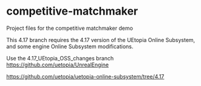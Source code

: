 # competitive-matchmaker
Project files for the competitive matchmaker demo

This 4.17 branch requires the 4.17 version of the UEtopia Online Subsystem, and some engine Online Subsystem modifications.

Use the 4.17_UEtopia_OSS_changes branch
https://github.com/uetopia/UnrealEngine

https://github.com/uetopia/uetopia-online-subsystem/tree/4.17
